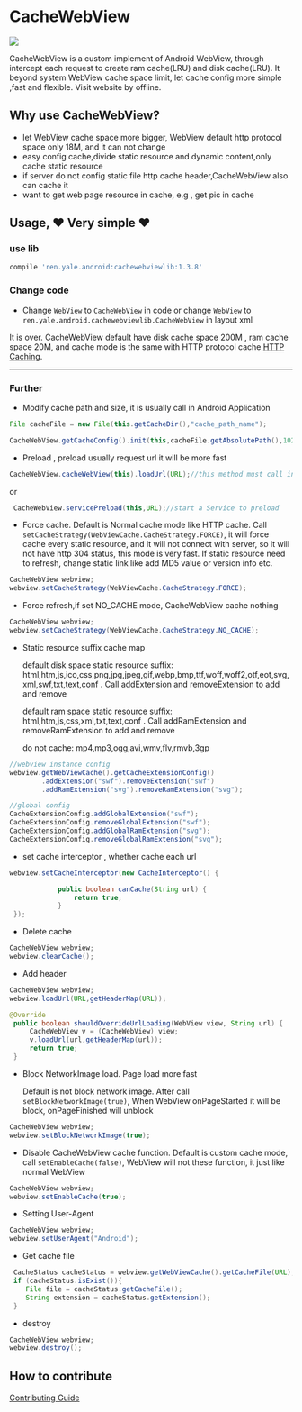 # CacheWebView

[![](https://img.shields.io/badge/jcenter-1.3.8-519dd9.svg)](https://bintray.com/yale8848/maven/CacheWebView/1.3.8)

  CacheWebView is a custom implement of Android WebView, through intercept each request to create ram cache(LRU) and disk cache(LRU). It beyond system WebView cache space
  limit, let cache config more simple ,fast and flexible. Visit website by offline.

## Why use CacheWebView?

- let WebView cache space more bigger, WebView default http protocol space only 18M, and it can not change
- easy config cache,divide static resource and dynamic content,only cache static resource
- if server do not config static file http cache header,CacheWebView also can cache it
- want to get web page resource in cache, e.g , get pic in cache

## Usage, :heart: Very simple :heart:

### use lib

```groovy
compile 'ren.yale.android:cachewebviewlib:1.3.8'
```

### Change code

 - Change `WebView` to `CacheWebView` in code or change `WebView` to `ren.yale.android.cachewebviewlib.CacheWebView` in layout xml


  It is over. CacheWebView default have disk cache space 200M , ram cache space 20M, and cache mode is the same with HTTP protocol cache [HTTP Caching](http://www.cnblogs.com/ppoo24/p/5963037.html).

---

### Further

 - Modify cache path and size, it is usually call in Android Application

 ```Java
File cacheFile = new File(this.getCacheDir(),"cache_path_name");

CacheWebView.getCacheConfig().init(this,cacheFile.getAbsolutePath(),1024*1024*100,1024*1024*10).enableDebug(true);//100M disk space ,10M ram sapce
 ```

- Preload , preload usually request url it will be more fast

```Java
CacheWebView.cacheWebView(this).loadUrl(URL);//this method must call in UI thread
```

or

```Java
 CacheWebView.servicePreload(this,URL);//start a Service to preload
```

- Force cache. Default is Normal cache mode like HTTP cache. Call `setCacheStrategy(WebViewCache.CacheStrategy.FORCE)`, it will force cache every static resource, and it will not connect with server, so it
will not have http 304 status, this mode is very fast. If static resource need to refresh, change static link like add MD5 value or version info etc.


```Java
CacheWebView webview;
webview.setCacheStrategy(WebViewCache.CacheStrategy.FORCE);
```


- Force refresh,if set NO_CACHE mode, CacheWebView cache nothing

```Java
CacheWebView webview;
webview.setCacheStrategy(WebViewCache.CacheStrategy.NO_CACHE);
```


- Static resource suffix cache map

  default disk space static resource suffix:  html,htm,js,ico,css,png,jpg,jpeg,gif,webp,bmp,ttf,woff,woff2,otf,eot,svg,xml,swf,txt,text,conf . Call addExtension and removeExtension to add and remove

  default ram space static resource suffix:  html,htm,js,css,xml,txt,text,conf . Call addRamExtension and removeRamExtension to add and remove

   do not cache: mp4,mp3,ogg,avi,wmv,flv,rmvb,3gp

```Java
//webview instance config
webview.getWebViewCache().getCacheExtensionConfig()
        .addExtension("swf").removeExtension("swf")
        .addRamExtension("svg").removeRamExtension("svg");

//global config
CacheExtensionConfig.addGlobalExtension("swf");
CacheExtensionConfig.removeGlobalExtension("swf");
CacheExtensionConfig.addGlobalRamExtension("svg");
CacheExtensionConfig.removeGlobalRamExtension("svg");
```

- set cache interceptor , whether cache each url

```Java
webview.setCacheInterceptor(new CacheInterceptor() {

            public boolean canCache(String url) {
                return true;
            }
 });
```

- Delete cache

```Java
CacheWebView webview;
webview.clearCache();
```

- Add header

```Java
CacheWebView webview;
webview.loadUrl(URL,getHeaderMap(URL));
```

```Java
@Override
 public boolean shouldOverrideUrlLoading(WebView view, String url) {
     CacheWebView v = (CacheWebView) view;
     v.loadUrl(url,getHeaderMap(url));
     return true;
 }
```

- Block NetworkImage load. Page load more fast

  Default is not block network image. After call `setBlockNetworkImage(true)`, When WebView onPageStarted it will be block, onPageFinished will unblock

```Java
CacheWebView webview;
webview.setBlockNetworkImage(true);
```

- Disable CacheWebView cache function. Default is custom cache mode, call `setEnableCache(false)`, WebView will not these function, it just like normal WebView

```Java
CacheWebView webview;
webview.setEnableCache(true);
```

- Setting User-Agent

```Java
CacheWebView webview;
webview.setUserAgent("Android");
```

- Get cache file

```Java
 CacheStatus cacheStatus = webview.getWebViewCache().getCacheFile(URL);
 if (cacheStatus.isExist()){
    File file = cacheStatus.getCacheFile();
    String extension = cacheStatus.getExtension();
 }
```

- destroy

```Java
CacheWebView webview;
webview.destroy();
```


## How to contribute

   [Contributing Guide](https://github.com/yale8848/CacheWebView/blob/master/CONTRIBUTING.md)
